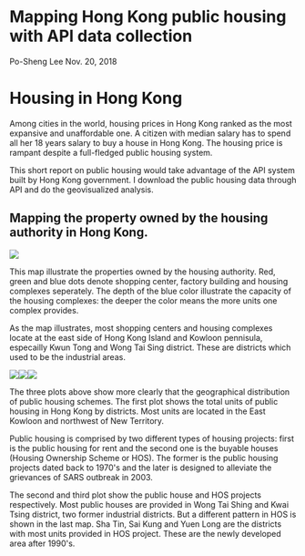 Mapping Hong Kong public housing with API data collection
================
Po-Sheng Lee
Nov. 20, 2018

Housing in Hong Kong
====================

Among cities in the world, housing prices in Hong Kong ranked as the most expansive and unaffordable one. A citizen with median salary has to spend all her 18 years salary to buy a house in Hong Kong. The housing price is rampant despite a full-fledged public housing system.

This short report on public housing would take advantage of the API system built by Hong Kong government. I download the public housing data through API and do the geovisualized analysis.

Mapping the property owned by the housing authority in Hong Kong.
-----------------------------------------------------------------

![](Mapping_Hong_Kong_Public_Estate_using_API_files/figure-markdown_github/mapping%20the%20housing%20authority%20in%20HK-1.png)

This map illustrate the properties owned by the housing authority. Red, green and blue dots denote shopping center, factory building and housing complexes seperately. The depth of the blue color illustrate the capacity of the housing complexes: the deeper the color means the more units one complex provides.

As the map illustrates, most shopping centers and housing complexes locate at the east side of Hong Kong Island and Kowloon pennisula, especailly Kwun Tong and Wong Tai Sing district. These are districts which used to be the industrial areas.

![](Mapping_Hong_Kong_Public_Estate_using_API_files/figure-markdown_github/mapping%20public%20house-1.png)![](Mapping_Hong_Kong_Public_Estate_using_API_files/figure-markdown_github/mapping%20public%20house-2.png)![](Mapping_Hong_Kong_Public_Estate_using_API_files/figure-markdown_github/mapping%20public%20house-3.png)

The three plots above show more clearly that the geographical distribution of public housing schemes. The first plot shows the total units of public housing in Hong Kong by districts. Most units are located in the East Kowloon and northwest of New Territory.

Public housing is comprised by two different types of housing projects: first is the public housing for rent and the second one is the buyable houses (Housing Ownership Scheme or HOS). The former is the public housing projects dated back to 1970's and the later is designed to alleviate the grievances of SARS outbreak in 2003.

The second and third plot show the public house and HOS projects respectively. Most public houses are provided in Wong Tai Shing and Kwai Tsing district, two former industrial districts. But a different pattern in HOS is shown in the last map. Sha Tin, Sai Kung and Yuen Long are the districts with most units provided in HOS project. These are the newly developed area after 1990's.
